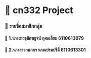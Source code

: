 # :maple_leaf: cn332 Project 
### :lollipop: รายชื่อสมาชิกกลุ่ม
#### :woman: 1.นางสาวชุติกาญจน์ กุศลเอี่ยม 6110613079
#### :woman: 2.นางสาวกนกกร นามเปรมปรีดิ์ 6110613301
